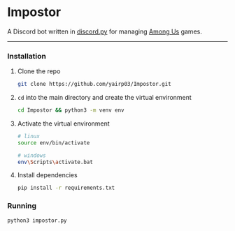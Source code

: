 # Impostor

A Discord bot written in [discord.py](https://github.com/Rapptz/discord.py) for managing [Among Us](https://store.steampowered.com/app/945360/Among_Us/) games.

---

### Installation

1. Clone the repo

    ```bash
    git clone https://github.com/yairp03/Impostor.git
    ```

2. `cd` into the main directory and create the virtual environment

    ```bash
    cd Impostor && python3 -m venv env
    ```

3. Activate the virtual environment

    ```bash
    # linux
    source env/bin/activate

    # windows
    env\Scripts\activate.bat
    ```

4. Install dependencies

    ```bash
    pip install -r requirements.txt
    ```


### Running

```bash
python3 impostor.py
```